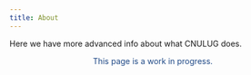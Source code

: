 ```yaml
---
title: About
---
```

Here we have more advanced info about what CNULUG does.

<div style="color: #204a87; float: center; text-align: center">
<i style="font-size: 10em; color: #729fcf" class="icon-cogs"></i>

This page is a work in progress.
</div>
